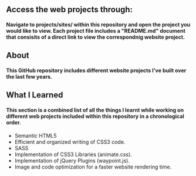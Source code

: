 ## Access the web projects through: ##
#### Navigate to projects/sites/ within this repository and open the project you would like to view. Each project file includes a "README.md" document that consisits of a direct link to view the correspondnig website project. ####

## About ##
#### This GitHub repository includes different website projects I've built over the last few years. ####

## What I Learned ##
#### This section is a combined list of all the things I learnt while working on different web projects included within this repository in a chronological order. ####
- Semantic HTML5
- Efficient and organized writing of CSS3 code.
- SASS
- Implementation of CSS3 Libraries (animate.css).
- Implementation of jQuery Plugins (waypoint.js).
- Image and code optimization for a faster website rendering time.


